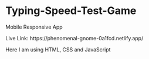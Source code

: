 # Typing-Speed-Test-Game

<p>Mobile Responsive App</p>

<p>Live Link: https://phenomenal-gnome-0a1fcd.netlify.app/ </p>

<p> Here I am using HTML, CSS and JavaScript </p>
